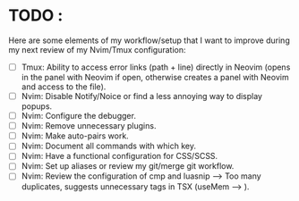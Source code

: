 # TODO :

Here are some elements of my workflow/setup that I want to improve during my next review of my Nvim/Tmux configuration:

- [ ] Tmux: Ability to access error links (path + line) directly in Neovim (opens in the panel with Neovim if open, otherwise creates a panel with Neovim and access to the file).
- [ ] Nvim: Disable Notify/Noice or find a less annoying way to display popups.
- [ ] Nvim: Configure the debugger.
- [ ] Nvim: Remove unnecessary plugins.
- [ ] Nvim: Make auto-pairs work.
- [ ] Nvim: Document all <leader> commands with which key.
- [ ] Nvim: Have a functional configuration for CSS/SCSS.
- [ ] Nvim: Set up aliases or review my git/merge git workflow.
- [ ] Nvim: Review the configuration of cmp and luasnip --> Too many duplicates, suggests unnecessary tags in TSX (useMem --> <useMem></useMem>).
